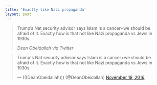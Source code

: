 ```yaml
---
title: 'Exactly like Nazi propaganda'
layout: post
---
```


> Trump’s Nat security advisor says Islam is a cancer+we should be afraid of it. Exactly how is that not like Nazi propaganda vs Jews in 1930s
>
> <cite>Dean Obeidallah via Twitter</cite>

<blockquote class="twitter-tweet"><p lang="en" dir="ltr">Trump&#39;s Nat security advisor says Islam is a cancer+we should be afraid of it. Exactly how is that not like Nazi propaganda vs Jews in 1930s</p>&mdash; (((DeanObeidallah))) (@DeanObeidallah) <a href="https://twitter.com/DeanObeidallah/status/799957732392660992?ref_src=twsrc%5Etfw">November 19, 2016</a></blockquote> <script async src="https://platform.twitter.com/widgets.js" charset="utf-8"></script>
